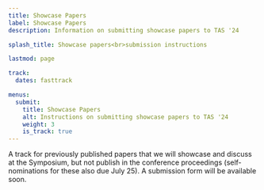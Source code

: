 ```yaml
---
title: Showcase Papers
label: Showcase Papers
description: Information on submitting showcase papers to TAS '24

splash_title: Showcase papers<br>submission instructions

lastmod: page

track:
  dates: fasttrack

menus:
  submit:
    title: Showcase Papers
    alt: Instructions on submitting showcase papers to TAS '24
    weight: 3
    is_track: true
---
```


A track for previously published papers that we will showcase and discuss at the Symposium, but not publish in the conference proceedings (self-nominations for these also due July 25). A submission form will be available soon.
